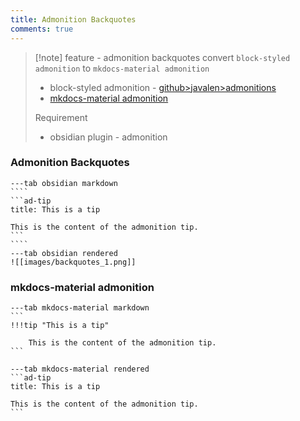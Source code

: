 ```yaml
---
title: Admonition Backquotes
comments: true
---
```

> [!note]  feature - admonition backquotes
> convert `block-styled admonition` to `mkdocs-material admonition`
> 
> - block-styled admonition - [github>javalen>admonitions](https://github.com/javalent/admonitions)
> - [mkdocs-material admonition](https://squidfunk.github.io/mkdocs-material/reference/admonitions/)
>   
>  Requirement
>  - obsidian plugin - admonition

###  Admonition Backquotes


~~~tabs
---tab obsidian markdown
````
```ad-tip
title: This is a tip

This is the content of the admonition tip.
```
````
---tab obsidian rendered
![[images/backquotes_1.png]]
~~~





### mkdocs-material admonition

~~~tabs
---tab mkdocs-material markdown
```
!!!tip "This is a tip"

    This is the content of the admonition tip.
```

---tab mkdocs-material rendered
```ad-tip
title: This is a tip

This is the content of the admonition tip.
```
~~~
